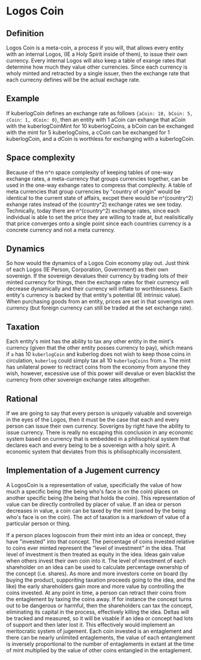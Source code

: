 # Logos Coin

## Definition

Logos Coin is a meta-coin, a process if you will, that allows every entity with an internal Logos, (IE a Holy Spirit inside of them), to issue their own currency. Every internal Logos will also keep a table of exange rates that determine how much they value other currencies. Since each currency is wholy minted and retracted by a single issuer, then the exchange rate that each currecny defines will be the actual exchage rate. 

## Example

If kuberlogCoin defines an exchange rate as follows `{aCoin: 10, bCoin: 5, cCoin: 1, dCoin: 0}`, then an entity with 1 aCoin can exhange that aCoin with the kuberlogCoinMint for 10 kuberlogCoins, a bCoin can be exchanged with the mint for 5 kuberlogCoins, a cCoin can be exchanged for 1 kuberlogCoin, and a dCoin is worthless for exchanging with a kuberlogCoin.

## Space complexity

Because of the n^n space complexity of keeping tables of one-way exchange rates, a meta-currency that groups currencies together, can be used in the one-way exhange rates to compress that complexity. A table of meta currencies that group currencies by "country of origin" would be identical to the current state of affairs, excpet there would be n^(country^2) exhange rates instead of the (country^2) exchange rates we see today. Technically, today there are n^(country^2) exchange rates, since each individual is able to set the price they are willing to trade at, but realisitically that price converges onto a single point since each countries currency is a concrete currency and not a meta currency.


## Dynamics

So how would the dynamics of a Logos Coin economy play out. Just think of each Logos (IE Person, Corporation, Government) as their own sovereign. If the sovereign devalues their currency by trading lots of their minted currency for things, then the exchange rates for their currency will decrease dynamically and their currency will inflate to worthlessness. Each entity's currency is backed by that entity's potential (IE intrinsic value). When purchasing goods from an entity, prices are set in that soverigns own currency (but foreign currency can still be traded at the set exchange rate). 

## Taxation
Each entity's mint has the ability to tax any other entity in the mint's currency (given that the other entity posses currency to pay), which means if `a` has 10 `kuberlogCoin` and kuberlog does not wish to keep those coins in circulation, `kuberlog` could simply tax all 10 `kuberlogCoins` from `a`. The mint has unilateral power to rectract coins from the economy from anyone they wish, however, excessive use of this power will devalue or even blacklist the currency from other sovereign exchange rates alltogether.

## Rational

If we are going to say that every person is uniquely valuable and sovereign in the eyes of the Logos, then it must be the case that each and every person can issue their own currency. Soverigns by right have the ability to issue currency. There is really no escaping this conclusion in any economic system based on currency that is embedded in a philisophical system that declares each and every being to be a sovereign with a holy spirit. A economic system that deviates from this is philisophically inconsistent.

## Implementation of a Jugement currency

A LogosCoin is a representation of value, specificially the value of how much a specific being (the being who's face is on the coin) places on another specific being (the being that holds the coin). This representation of value can be directly controlled by placer of value. If an idea or person decreases in value, a coin can be taxed by the mint (owned by the being who's face is on the coin). The act of taxation is a markdown of value of a particular person or thing.

If a person places logoscoin from their mint into an idea or concept, they have "invested" into that concept. The percentage of coins invested relative to coins ever minted represent the "level of investment" in the idea. That level of investment is then treated as equity in the idea. Ideas gain value when others invest their own coin into it. The level of investment of each shareholder on an idea can be used to calculate percentage ownership of the concept (i.e. shares). As more and more investors come on board (by buying the product, supporiting taxation proceeds going to the idea, and the like) the early shareholders gain more and more value by controlling the coins invested. At any point in time, a person can retract their coins from the entaglement by taxing the coins away. If for instance the concept turns out to be dangerous or harmful, then the shareholders can tax the concept, eliminating its capital in the process, effectively killing the idea. Deltas will be tracked and measured, so it will be visable if an idea or concept had lots of support and then later lost it. This effectively would implement an meritocratic system of jugement. Each coin invested is an entaglement and there can be nearly unlimited entaglements, the value of each entanglement is inversely proportional to the number of entaglements in extant at the time of mint multiplied by the value of other coins entangled in the entaglement.
